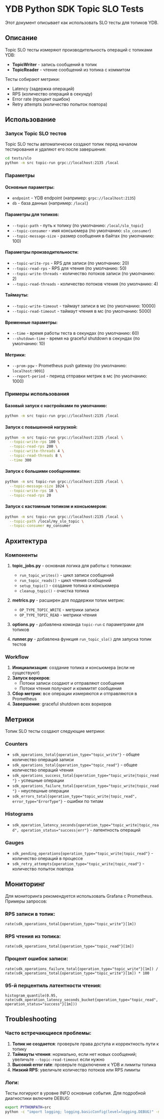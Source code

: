 # YDB Python SDK Topic SLO Tests

Этот документ описывает как использовать SLO тесты для топиков YDB.

## Описание

Topic SLO тесты измеряют производительность операций с топиками YDB:
- **TopicWriter** - запись сообщений в топик
- **TopicReader** - чтение сообщений из топика с коммитом

Тесты собирают метрики:
- Latency (задержка операций)
- RPS (количество операций в секунду)
- Error rate (процент ошибок)
- Retry attempts (количество попыток повтора)

## Использование

### Запуск Topic SLO тестов

Topic SLO тесты автоматически создают топик перед началом тестирования и удаляют его после завершения:

```bash
cd tests/slo
python -m src topic-run grpc://localhost:2135 /local
```

### Параметры

#### Основные параметры:
- `endpoint` - YDB endpoint (например: `grpc://localhost:2135`)
- `db` - база данных (например: `/local`)

#### Параметры для топиков:
- `--topic-path` - путь к топику (по умолчанию: `/local/slo_topic`)
- `--topic-consumer` - имя консьюмера (по умолчанию: `slo_consumer`)
- `--topic-message-size` - размер сообщения в байтах (по умолчанию: 100)

#### Параметры производительности:
- `--topic-write-rps` - RPS для записи (по умолчанию: 20)
- `--topic-read-rps` - RPS для чтения (по умолчанию: 50)
- `--topic-write-threads` - количество потоков записи (по умолчанию: 2)
- `--topic-read-threads` - количество потоков чтения (по умолчанию: 4)

#### Таймауты:
- `--topic-write-timeout` - таймаут записи в мс (по умолчанию: 10000)
- `--topic-read-timeout` - таймаут чтения в мс (по умолчанию: 5000)

#### Временные параметры:
- `--time` - время работы теста в секундах (по умолчанию: 60)
- `--shutdown-time` - время на graceful shutdown в секундах (по умолчанию: 10)

#### Метрики:
- `--prom-pgw` - Prometheus push gateway (по умолчанию: `localhost:9091`)
- `--report-period` - период отправки метрик в мс (по умолчанию: 1000)

### Примеры использования

#### Базовый запуск с настройками по умолчанию:
```bash
python -m src topic-run grpc://localhost:2135 /local
```

#### Запуск с повышенной нагрузкой:
```bash
python -m src topic-run grpc://localhost:2135 /local \
  --topic-write-rps 100 \
  --topic-read-rps 200 \
  --topic-write-threads 4 \
  --topic-read-threads 8 \
  --time 300
```

#### Запуск с большими сообщениями:
```bash
python -m src topic-run grpc://localhost:2135 /local \
  --topic-message-size 1024 \
  --topic-write-rps 10 \
  --topic-read-rps 20
```

#### Запуск с кастомным топиком и консьюмером:
```bash
python -m src topic-run grpc://localhost:2135 /local \
  --topic-path /local/my_slo_topic \
  --topic-consumer my_consumer
```

## Архитектура

### Компоненты

1. **topic_jobs.py** - основная логика для работы с топиками:
   - `run_topic_writes()` - цикл записи сообщений
   - `run_topic_reads()` - цикл чтения сообщений
   - `setup_topic()` - создание топика и консьюмера
   - `cleanup_topic()` - очистка топика

2. **metrics.py** - расширен для поддержки топик метрик:
   - `OP_TYPE_TOPIC_WRITE` - метрики записи
   - `OP_TYPE_TOPIC_READ` - метрики чтения

3. **options.py** - добавлена команда `topic-run` с параметрами для топиков

4. **runner.py** - добавлена функция `run_topic_slo()` для запуска топик тестов

### Workflow

1. **Инициализация**: создание топика и консьюмера (если не существуют)
2. **Запуск воркеров**:
   - Потоки записи создают и отправляют сообщения
   - Потоки чтения получают и коммитят сообщения
3. **Сбор метрик**: все операции измеряются и отправляются в Prometheus
4. **Завершение**: graceful shutdown всех воркеров

## Метрики

Топик SLO тесты создают следующие метрики:

### Counters
- `sdk_operations_total{operation_type="topic_write"}` - общее количество операций записи
- `sdk_operations_total{operation_type="topic_read"}` - общее количество операций чтения
- `sdk_operations_success_total{operation_type="topic_write|topic_read"}` - успешные операции
- `sdk_operations_failure_total{operation_type="topic_write|topic_read"}` - неуспешные операции
- `sdk_errors_total{operation_type="topic_write|topic_read", error_type="ErrorType"}` - ошибки по типам

### Histograms
- `sdk_operation_latency_seconds{operation_type="topic_write|topic_read", operation_status="success|err"}` - латентность операций

### Gauges
- `sdk_pending_operations{operation_type="topic_write|topic_read"}` - количество операций в процессе
- `sdk_retry_attempts{operation_type="topic_write|topic_read"}` - количество попыток повтора

## Мониторинг

Для мониторинга рекомендуется использовать Grafana с Prometheus. Примеры запросов:

### RPS записи в топик:
```promql
rate(sdk_operations_total{operation_type="topic_write"}[1m])
```

### RPS чтения из топика:
```promql
rate(sdk_operations_total{operation_type="topic_read"}[1m])
```

### Процент ошибок записи:
```promql
rate(sdk_operations_failure_total{operation_type="topic_write"}[1m]) /
rate(sdk_operations_total{operation_type="topic_write"}[1m]) * 100
```

### 95-й перцентиль латентности чтения:
```promql
histogram_quantile(0.95, rate(sdk_operation_latency_seconds_bucket{operation_type="topic_read", operation_status="success"}[1m]))
```

## Troubleshooting

### Часто встречающиеся проблемы:

1. **Топик не создается**: проверьте права доступа и корректность пути к топику
2. **Таймауты чтения**: нормально, если нет новых сообщений; увеличьте `--topic-read-timeout` если нужно
3. **Высокий error rate**: проверьте подключение к YDB и лимиты топика
4. **Низкий RPS**: увеличьте количество потоков или RPS лимиты

### Логи:
Тесты логируют в уровне INFO основные события. Для подробной диагностики включите DEBUG:
```bash
export PYTHONPATH=src
python -c "import logging; logging.basicConfig(level=logging.DEBUG)" -m src topic-run ...
```
